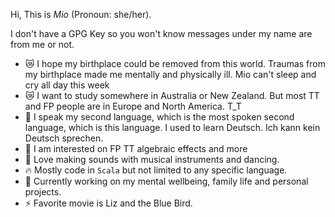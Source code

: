 Hi, This is *Mio* (Pronoun: she/her).

I don't have a GPG Key so you won't know messages under my name are from me or not.
<!--
**mio-19/mio-19** is a ✨ _special_ ✨ repository because its `README.md` (this file) appears on your GitHub profile.

Here are some ideas to get you started:

- 🔭 I’m currently working on ...
- 🌱 I’m currently learning ...
- 👯 I’m looking to collaborate on ...
- 🤔 I’m looking for help with ...
- 💬 Ask me about ...
- 📫 How to reach me: ...
- 😄 Pronouns: ...
- ⚡ Fun fact: ...
-->

- 😿 I hope my birthplace could be removed from this world. Traumas from my birthplace made me mentally and physically ill. Mio can't sleep and cry all day this week
- 😿 I want to study somewhere in Australia or New Zealand. But most TT and FP people are in Europe and North America. T_T
- 💬 I speak my second language, which is the most spoken second language, which is this language. I used to learn Deutsch. Ich kann kein Deutsch sprechen.
- 🔭 I am interested on FP TT algebraic effects and more
- 🌈 Love making sounds with musical instruments and dancing.
- 🔥 Mostly code in `Scala` but not limited to any specific language.
- 🥰 Currently working on my mental wellbeing, family life and personal projects.
- ⚡ Favorite movie is Liz and the Blue Bird.
